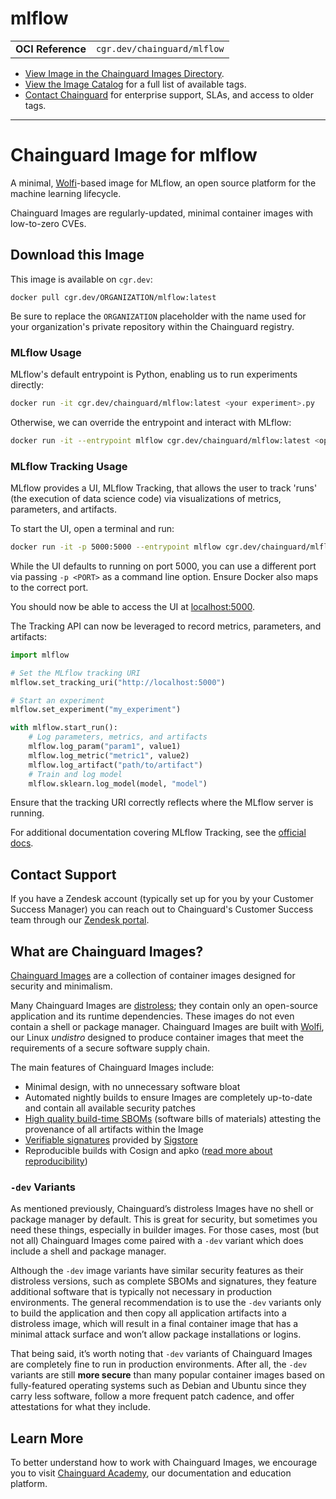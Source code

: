 <!--monopod:start-->
# mlflow
| | |
| - | - |
| **OCI Reference** | `cgr.dev/chainguard/mlflow` |


* [View Image in the Chainguard Images Directory](https://images.chainguard.dev/directory/image/mlflow/overview).
* [View the Image Catalog](https://console.chainguard.dev/images/catalog) for a full list of available tags.
* [Contact Chainguard](https://www.chainguard.dev/chainguard-images) for enterprise support, SLAs, and access to older tags.

---
<!--monopod:end-->

<!--overview:start-->
# Chainguard Image for mlflow

A minimal, [Wolfi](https://github.com/wolfi-dev)-based image for MLflow, an open source platform for the machine learning lifecycle.


Chainguard Images are regularly-updated, minimal container images with low-to-zero CVEs.
<!--overview:end-->

<!--getting:start-->
## Download this Image
This image is available on `cgr.dev`:

```
docker pull cgr.dev/ORGANIZATION/mlflow:latest
```

Be sure to replace the `ORGANIZATION` placeholder with the name used for your organization's private repository within the Chainguard registry.
<!--getting:end-->

<!--body:start-->
### MLflow Usage

MLflow's default entrypoint is Python, enabling us to run experiments directly:

```bash
docker run -it cgr.dev/chainguard/mlflow:latest <your experiment>.py
```

Otherwise, we can override the entrypoint and interact with MLflow:

```bash
docker run -it --entrypoint mlflow cgr.dev/chainguard/mlflow:latest <options>
```

### MLflow Tracking Usage

MLflow provides a UI, MLflow Tracking, that allows the user to track 'runs' (the execution of data science code) via visualizations of metrics, parameters, and artifacts.

To start the UI, open a terminal and run:

```bash
docker run -it -p 5000:5000 --entrypoint mlflow cgr.dev/chainguard/mlflow:latest ui
```

While the UI defaults to running on port 5000, you can use a different port via passing `-p <PORT>` as a command line option. Ensure Docker also maps to the correct port.

You should now be able to access the UI at [localhost:5000](http://localhost:5000).

The Tracking API can now be leveraged to record metrics, parameters, and artifacts:

```python
import mlflow

# Set the MLflow tracking URI
mlflow.set_tracking_uri("http://localhost:5000")

# Start an experiment
mlflow.set_experiment("my_experiment")

with mlflow.start_run():
    # Log parameters, metrics, and artifacts
    mlflow.log_param("param1", value1)
    mlflow.log_metric("metric1", value2)
    mlflow.log_artifact("path/to/artifact")
    # Train and log model
    mlflow.sklearn.log_model(model, "model")
```

Ensure that the tracking URI correctly reflects where the MLflow server is running.

For additional documentation covering MLflow Tracking, see the [official docs](https://mlflow.org/docs/latest/tracking.html).

<!--body:end-->

## Contact Support

If you have a Zendesk account (typically set up for you by your Customer Success Manager) you can reach out to Chainguard's Customer Success team through our [Zendesk portal](https://support.chainguard.dev/hc/en-us).

## What are Chainguard Images?

[Chainguard Images](https://www.chainguard.dev/chainguard-images?utm_source=readmes) are a collection of container images designed for security and minimalism.

Many Chainguard Images are [distroless](https://edu.chainguard.dev/chainguard/chainguard-images/getting-started-distroless/); they contain only an open-source application and its runtime dependencies. These images do not even contain a shell or package manager. Chainguard Images are built with [Wolfi](https://edu.chainguard.dev/open-source/wolfi/overview), our Linux _undistro_ designed to produce container images that meet the requirements of a secure software supply chain.

The main features of Chainguard Images include:

* Minimal design, with no unnecessary software bloat
* Automated nightly builds to ensure Images are completely up-to-date and contain all available security patches
* [High quality build-time SBOMs](https://edu.chainguard.dev/chainguard/chainguard-images/working-with-images/retrieve-image-sboms/) (software bills of materials) attesting the provenance of all artifacts within the Image
* [Verifiable signatures](https://edu.chainguard.dev/chainguard/chainguard-images/working-with-images/retrieve-image-sboms/) provided by [Sigstore](https://edu.chainguard.dev/open-source/sigstore/cosign/an-introduction-to-cosign/)
* Reproducible builds with Cosign and apko ([read more about reproducibility](https://www.chainguard.dev/unchained/reproducing-chainguards-reproducible-image-builds))

### `-dev` Variants

As mentioned previously, Chainguard’s distroless Images have no shell or package manager by default. This is great for security, but sometimes you need these things, especially in builder images. For those cases, most (but not all) Chainguard Images come paired with a `-dev` variant which does include a shell and package manager.

Although the `-dev` image variants have similar security features as their distroless versions, such as complete SBOMs and signatures, they feature additional software that is typically not necessary in production environments. The general recommendation is to use the `-dev` variants only to build the application and then copy all application artifacts into a distroless image, which will result in a final container image that has a minimal attack surface and won’t allow package installations or logins.

That being said, it’s worth noting that `-dev` variants of Chainguard Images are completely fine to run in production environments. After all, the `-dev` variants are still **more secure** than many popular container images based on fully-featured operating systems such as Debian and Ubuntu since they carry less software, follow a more frequent patch cadence, and offer attestations for what they include.

## Learn More

To better understand how to work with Chainguard Images, we encourage you to visit [Chainguard Academy](https://edu.chainguard.dev/), our documentation and education platform.